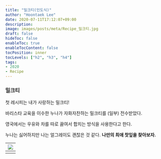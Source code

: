 ```yaml
---
title: "밀크티(인도식)"
author: "Hoontaek Lee"
date: 2020-07-11T17:12:07+09:00
description:
image: images/posts/meta/Recipe_밀크티.jpg
draft: false
hideToc: false
enableToc: true
enableTocContent: false
tocPosition: inner
tocLevels: ["h2", "h3", "h4"]
tags:
- 2020
- Recipe
---
```


### 밀크티

첫 레시피는 내가 사랑하는 밀크티!

바리스타 교육을 이수한 누나가 자화자찬하는 밀크티를 (일부) 전수받았다.

영국에서는 우유와 차를 따로 끓여서 합치는 방식을 사용한다고 한다.

누나는 싫어하지만 나는 얼그레이도 괜찮은 것 같다. **나만의 최애 찻잎을 찾아보자.**

| <img src="/en/posts/Recipe/Recipe_페이지_2.jpg" style="zoom:100%;" /> |
| :----------------------------------------------------------: |
|                                                              |

